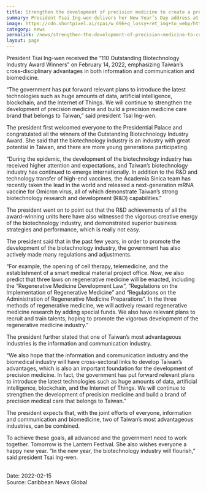 ```yaml
---
title: Strengthen the development of precision medicine to create a precision medicine care brand belonging to Taiwan
summary: President Tsai Ing-wen delivers her New Year’s Day address at the Presidential Office in Taipei City.
image: https://cdn.shortpixel.ai/spai/w_696+q_lossy+ret_img+to_webp/https://www.caribbeannewsglobal.com/wp-content/uploads/2022/02/110-biotech_taiwan.jpg
category: news
permalink: /news/strengthen-the-development-of-precision-medicine-to-create-a-precision-medicine-care-brand-belonging-to-taiwan/
layout: page
---
```


President Tsai Ing-wen received the “110 Outstanding Biotechnology Industry Award Winners” on February 14, 2022, emphasizing Taiwan’s cross-disciplinary advantages in both information and communication and biomedicine.

“The government has put forward relevant plans to introduce the latest technologies such as huge amounts of data, artificial intelligence, blockchain, and the Internet of Things. We will continue to strengthen the development of precision medicine and build a precision medicine care brand that belongs to Taiwan,” said president Tsai Ing-wen.

The president first welcomed everyone to the Presidential Palace and congratulated all the winners of the Outstanding Biotechnology Industry Award. She said that the biotechnology industry is an industry with great potential in Taiwan, and there are more young generations participating. 

“During the epidemic, the development of the biotechnology industry has received higher attention and expectations, and Taiwan’s biotechnology industry has continued to emerge internationally. In addition to the R&D and technology transfer of high-end vaccines, the Academia Sinica team has recently taken the lead in the world and released a next-generation mRNA vaccine for Omicron virus, all of which demonstrate Taiwan’s strong biotechnology research and development (R&D) capabilities.”

The president went on to point out that the R&D achievements of all the award-winning units here have also witnessed the vigorous creative energy of the biotechnology industry, and demonstrated superior business strategies and performance, which is really not easy.

The president said that in the past few years, in order to promote the development of the biotechnology industry, the government has also actively made many regulations and adjustments.

“For example, the opening of cell therapy, telemedicine, and the establishment of a smart medical material project office. Now, we also predict that three laws on regenerative medicine will be enacted, including the “Regenerative Medicine Development Law”, “Regulations on the Implementation of Regenerative Medicine” and “Regulations on the Administration of Regenerative Medicine Preparations”. In the three methods of regenerative medicine, we will actively reward regenerative medicine research by adding special funds. We also have relevant plans to recruit and train talents, hoping to promote the vigorous development of the regenerative medicine industry.”

The president further stated that one of Taiwan’s most advantageous industries is the information and communication industry.

“We also hope that the information and communication industry and the biomedical industry will have cross-sectoral links to develop Taiwan’s advantages, which is also an important foundation for the development of precision medicine. In fact, the government has put forward relevant plans to introduce the latest technologies such as huge amounts of data, artificial intelligence, blockchain, and the Internet of Things. We will continue to strengthen the development of precision medicine and build a brand of precision medical care that belongs to Taiwan.”

The president expects that, with the joint efforts of everyone, information and communication and biomedicine, two of Taiwan’s most advantageous industries, can be combined.

To achieve these goals, all advanced and the government need to work together. Tomorrow is the Lantern Festival. She also wishes everyone a happy new year. “In the new year, the biotechnology industry will flourish,” said president Tsai Ing-wen.

<br/>
Date: 2022-02-15
<br/>
Source: Caribbean News Global
